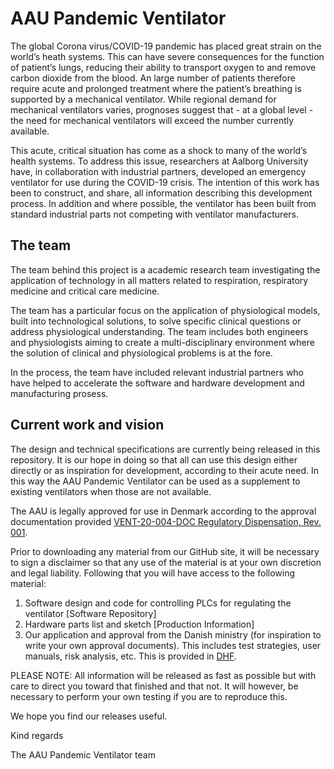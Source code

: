 # AAU Pandemic Ventilator

The global Corona virus/COVID-19 pandemic has placed great strain on the world’s heath systems. This can have severe consequences for the function of patient’s lungs, reducing their ability to transport oxygen to and remove carbon dioxide from the blood.
An large number of patients therefore require acute and prolonged treatment where the patient’s breathing is supported by a mechanical ventilator. While regional demand for mechanical ventilators varies, prognoses suggest that - at a global level - the need for mechanical ventilators will exceed the number currently available.

This acute, critical situation has come as a shock to many of the world’s health systems. To address this issue, researchers at Aalborg University have, in collaboration with industrial partners, developed an emergency ventilator for use during the COVID-19 crisis. The intention of this work has been to construct, and share, all information describing this development process. In addition and where possible, the ventilator has been built from standard industrial parts not competing with ventilator manufacturers.

## The team

The team behind this project is a academic research team investigating the application of technology in all matters related to respiration, respiratory medicine and critical care medicine.

The team has a particular focus on the application of physiological models, built into technological solutions, to solve specific clinical questions or address physiological understanding. The team includes both engineers and physiologists aiming to create a multi-disciplinary environment where the solution of clinical and physiological problems is at the fore.

In the process, the team have included relevant industrial partners who have helped to accelerate the software and hardware development and manufacturing prosess.

## Current work and vision

The design and technical specifications are currently being released in this repository. It is our hope in doing so that all can use this design either directly or as inspiration for development, according to their acute need. In this way the AAU Pandemic Ventilator can be used as a supplement to existing ventilators when those are not available.

The AAU is legally approved for use in Denmark according to the approval documentation provided [VENT-20-004-DOC Regulatory Dispensation, Rev. 001](https://github.com/mkpo-ventilation/test_playground/blob/master/DHF/VENT-20-004-DOC%20Regulatory%20Dispensation%2C%20Rev.%20001.pdf).

Prior to downloading any material from our GitHub site, it will be necessary to sign a disclaimer so that any use of the material is at your own discretion and legal liability. Following that you will have access to the following material:

1) Software design and code for controlling PLCs for regulating the ventilator [Software Repository]
2) Hardware parts list and sketch [Production Information]
3) Our application and approval from the Danish ministry (for inspiration to write your own approval documents). This includes test strategies, user manuals, risk analysis, etc. This is provided in [DHF](https://github.com/mkpo-ventilation/test_playground/tree/master/DHF).

PLEASE NOTE: All information will be released as fast as possible but with care to direct you toward that finished and that not. It will however, be necessary to perform your own testing if you are to reproduce this.

We hope you find our releases useful.

Kind regards

The AAU Pandemic Ventilator team
